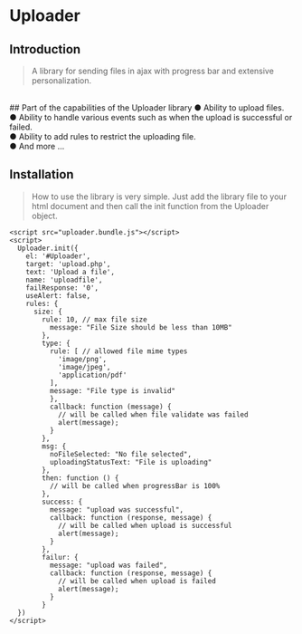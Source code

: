 # Uploader

## Introduction

> A library for sending files in ajax with progress bar and extensive personalization.
<br>
## Part of the capabilities of the Uploader library
● Ability to upload files.<br>
● Ability to handle various events such as when the upload is successful or failed.<br>
● Ability to add rules to restrict the uploading file.<br>
● And more ...

## Installation

> How to use the library is very simple. Just add the library file to your html document and then call the init function from the Uploader object.
```
<script src="uploader.bundle.js"></script>
<script>
  Uploader.init({
    el: '#Uploader',
    target: 'upload.php',
    text: 'Upload a file',
    name: 'uploadfile',
    failResponse: '0',
    useAlert: false,
    rules: {
      size: {
        rule: 10, // max file size
          message: "File Size should be less than 10MB"
        },
        type: {
          rule: [ // allowed file mime types
            'image/png',
            'image/jpeg',
            'application/pdf'
          ],
          message: "File type is invalid"
          },
          callback: function (message) {
            // will be called when file validate was failed      
            alert(message);
          }
        },
        msg: {
          noFileSelected: "No file selected",
          uploadingStatusText: "File is uploading"
        },
        then: function () {
          // will be called when progressBar is 100%
        },
        success: {
          message: "upload was successful",
          callback: function (response, message) {
            // will be called when upload is successful
            alert(message);
          } 
        },
        failur: {
          message: "upload was failed",
          callback: function (response, message) {
            // will be called when upload is failed
            alert(message);
          }
        }
  })     
</script>
```
